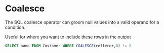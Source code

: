 # Coalesce

The SQL coalesce operator can groom null values into a valid operand for a condition. 

Useful for where you want to include these rows in the output

```sql
SELECT name FROM Customer WHERE COALESCE(refferer,0) != 2
```